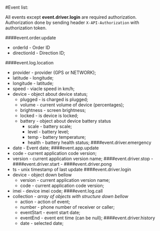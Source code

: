 #Event list:

All events except __event.driver.login__ are required authorization. Authorization done by sending header `X-API-Authorization` with authorization token.

####event.order.update
* orderId - Order ID
* directionId - Direction ID;

####event.log.location
* provider - provider (GPS or NETWORK);
* latitude - longitude;
* longitude - latitude;
* speed - viacle speed in km/h; 
* device - object about device status;
    * plugged - is charged is plugged;
    * volume - current volume of device (percentages);
    * brightness - screen brightness;
    * locked - is device is locked;
    * battery - object about device battery status
        * scale - battery scale;
        * level - battery level;
        * temp - battery temperature;
        * health - battery health status;
####event.driver.emergency
* date - Event date;
####event.app.update
* code - current application code version;
* version - current application version name;
####event.driver.stop
\-
####event.driver.start
\-
####event.driver.pong
* ts - unix timestamp of last update
####event.driver.login
* device - object down bellow
    * version - current application version name;
    * code - current application code version;
* imei - device imei code;
####event.log.call
* collection - _array of objects with structure down bellow_
    * action - action of event;
    * number - phone number of receiver or caller;
    * eventStart - event start date;
    * eventEnd - event ent time (can be null);
####event.driver.history
  * date - selected date;
